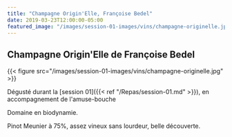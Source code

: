 ```yaml
---
title: "Champagne Origin'Elle, Françoise Bedel"
date: 2019-03-23T12:00:00-05:00
featured_image: "/images/session-01-images/vins/champagne-originelle.jpg"
---
```


Champagne Origin'Elle de Françoise Bedel
----------------------------------------

{{< figure src="/images/session-01-images/vins/champagne-originelle.jpg" >}}

Dégusté durant la [session 01]({{< ref "/Repas/session-01.md" >}}), en accompagnement de l'amuse-bouche

Domaine en biodynamie.

Pinot Meunier à 75%, assez vineux sans lourdeur, belle découverte.
